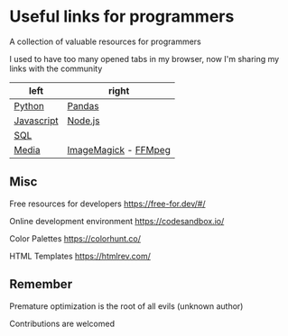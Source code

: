# Useful links for programmers

A collection of valuable resources for programmers

I used to have too many opened tabs in my browser, now I'm sharing my links with the community

| left | right |
|-------------------------------|-----|
| [Python](Python/README.md)  | [Pandas](Python/Pandas/README.md)  |
| [Javascript](Javascript/README.md)  |  [Node.js](Javascript/Node/README.md)  |
| [SQL](SQL/README.md)  |  |
| [Media](Media/README.md)  | [ImageMagick](Media/ImageMagick/README.md) - [FFMpeg](Media/FFMpeg/README.md) |

## Misc

Free resources for developers https://free-for.dev/#/

Online development environment https://codesandbox.io/

Color Palettes https://colorhunt.co/

HTML Templates https://htmlrev.com/





## Remember

Premature optimization is the root of all evils (unknown author)




Contributions are welcomed

